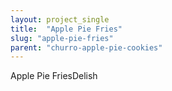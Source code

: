 ```yaml
---
layout: project_single
title:  "Apple Pie Fries"
slug: "apple-pie-fries"
parent: "churro-apple-pie-cookies"
---
```

Apple Pie FriesDelish